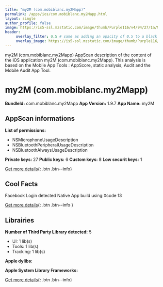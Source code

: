 ```yaml
---
title: "my2M (com.mobiblanc.my2Mapp)"
permalink: /apps/ios/com.mobiblanc.my2Mapp.html
layout: single
author_profile: false
image: https://is5-ssl.mzstatic.com/image/thumb/Purple116/v4/94/27/1a/94271a83-0162-25c0-bdcb-21592eb4e162/AppIcon-0-0-1x_U007emarketing-0-0-0-5-0-0-sRGB-0-0-0-GLES2_U002c0-512MB-85-220-0-0.png/512x512bb.jpg
header: 
     overlay_filter: 0.5 # same as adding an opacity of 0.5 to a black background
     overlay_image: https://is5-ssl.mzstatic.com/image/thumb/Purple116/v4/94/27/1a/94271a83-0162-25c0-bdcb-21592eb4e162/AppIcon-0-0-1x_U007emarketing-0-0-0-5-0-0-sRGB-0-0-0-GLES2_U002c0-512MB-85-220-0-0.png/512x512bb.jpg
---
```

my2M (com.mobiblanc.my2Mapp) AppScan description of the content of the iOS application my2M (com.mobiblanc.my2Mapp). This analysis is based on the Mobile App Tools : AppScore, static analysis, Audit and the Mobile Audit App Tool.

# my2M (com.mobiblanc.my2Mapp)

**BundleId:** com.mobiblanc.my2Mapp
**App Version:** 1.9.7
**App Name:** my2M


## AppScan informations 

**List of permissions:** 
- NSMicrophoneUsageDescription
- NSBluetoothPeripheralUsageDescription
- NSBluetoothAlwaysUsageDescription
  
  
**Private keys:** 27
**Public keys:** 6
**Custom keys:** 8
**Low securit keys:** 1
  
[Get more details](/pricing.html){: .btn .btn--info}

## Cool Facts

Facebook Login detected
Native App
build using Xcode 13
  
[Get more details](/pricing.html){: .btn .btn--info }

## Librairies 
**Number of Third Party Library detected:** 5
- UI: 1 lib(s)
- Tools: 1 lib(s)
- Tracking: 1 lib(s)


**Apple dylibs:**


**Apple System Library Frameworks:**


  
[Get more details](/pricing.html){: .btn .btn--info}

